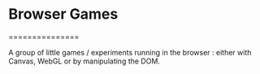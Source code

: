 # Browser Games
===============

A group of little games / experiments running in the browser : either with Canvas, WebGL or by manipulating the DOM.
